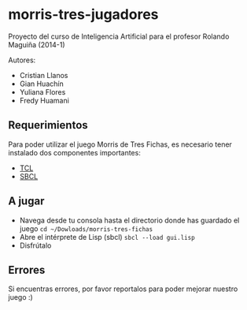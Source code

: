 morris-tres-jugadores
=====================

Proyecto del curso de Inteligencia Artificial para el profesor Rolando Maguiña (2014-1)

Autores:
 - Cristian Llanos
 - Gian Huachín
 - Yuliana Flores
 - Fredy Huamani

Requerimientos
--------------
Para poder utilizar el juego Morris de Tres Fichas, es necesario tener instalado dos componentes importantes:
 - [TCL](http://www.activestate.com/activetcl/downloads "Motor de renderizado para la interfaz gráfica")
 - [SBCL](http://www.sbcl.org/platform-table.html "Intérprete Lisp sugerido")

A jugar
-------
 - Navega desde tu consola hasta el directorio donde has guardado el juego `cd ~/Dowloads/morris-tres-fichas`
 - Abre el intérprete de Lisp (sbcl) `sbcl --load gui.lisp`
 - Disfrútalo

Errores
-------
Si encuentras errores, por favor reportalos para poder mejorar nuestro juego :)
